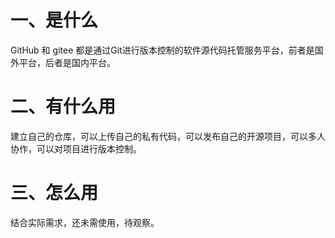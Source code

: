# 一、是什么

GitHub 和 gitee 都是通过Git进行版本控制的软件源代码托管服务平台，前者是国外平台，后者是国内平台。

# 二、有什么用
建立自己的仓库，可以上传自己的私有代码，可以发布自己的开源项目，可以多人协作，可以对项目进行版本控制。

# 三、怎么用
结合实际需求，还未需使用，待观察。

